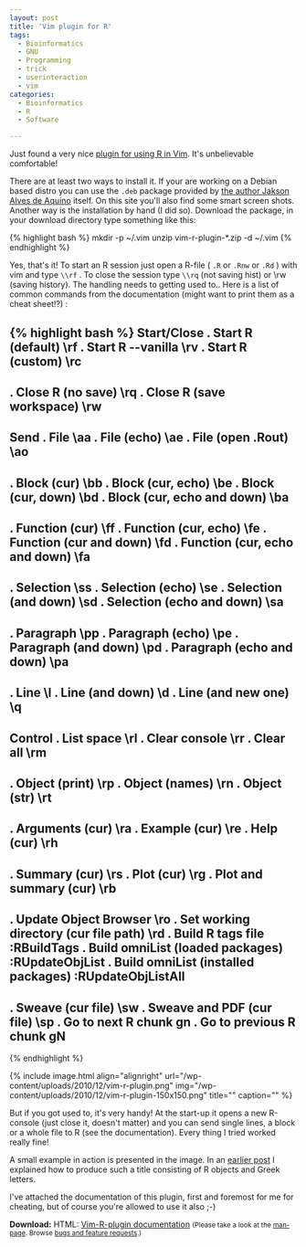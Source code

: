 ```yaml
---
layout: post
title: 'Vim plugin for R'
tags:
  - Bioinformatics
  - GNU
  - Programming
  - trick
  - userinteraction
  - vim
categories:
  - Bioinformatics
  - R
  - Software

---
```


Just found a very nice <a href="http://www.vim.org/scripts/script.php?script_id=2628">plugin for using R in Vim</a>. It's unbelievable comfortable!


There are at least two ways to install it. If your are working on a Debian based distro you can use the  `.deb`  package provided by <a href="http://sites.google.com/site/jalvesaq/vimrplugin">the author Jakson Alves de Aquino</a> itself. On this site you'll also find some smart screen shots.
Another way is the installation by hand (I did so). Download the package, in your download directory type something like this:



{% highlight bash %}
mkdir -p ~/.vim 
unzip vim-r-plugin-*.zip -d ~/.vim
{% endhighlight %}



Yes, that's it!
To start an R session just open a R-file ( `.R`  or  `.Rnw`  or  `.Rd` ) with vim and type  `\\rf` . To close the session type  `\\rq`  (not saving hist) or \\rw (saving history).
The handling needs to getting used to.. Here is a list of common commands from the documentation (might want to print them as a cheat sheet!?) :



{% highlight bash %}
Start/Close
  . Start R (default)                                    \\rf
  . Start R --vanilla                                    \\rv
  . Start R (custom)                                     \\rc
  ----------------------------------------------------------
  . Close R (no save)                                    \\rq
  . Close R (save workspace)                             \\rw
-------------------------------------------------------------

Send
  . File                                               \\aa
  . File (echo)                                        \\ae
  . File (open .Rout)                                  \\ao
  --------------------------------------------------------
  . Block (cur)                                        \\bb
  . Block (cur, echo)                                  \\be
  . Block (cur, down)                                  \\bd
  . Block (cur, echo and down)                         \\ba
  --------------------------------------------------------
  . Function (cur)                                     \\ff
  . Function (cur, echo)                               \\fe
  . Function (cur and down)                            \\fd
  . Function (cur, echo and down)                      \\fa
  --------------------------------------------------------
  . Selection                                          \\ss
  . Selection (echo)                                   \\se
  . Selection (and down)                               \\sd
  . Selection (echo and down)                          \\sa
  --------------------------------------------------------
  . Paragraph                                          \\pp
  . Paragraph (echo)                                   \\pe
  . Paragraph (and down)                               \\pd
  . Paragraph (echo and down)                          \\pa
  --------------------------------------------------------
  . Line                                                \\l
  . Line (and down)                                     \\d
  . Line (and new one)                                  \\q
-----------------------------------------------------------

Control
  . List space                                         \\rl
  . Clear console                                      \\rr
  . Clear all                                          \\rm
  --------------------------------------------------------
  . Object (print)                                     \\rp
  . Object (names)                                     \\rn
  . Object (str)                                       \\rt
  --------------------------------------------------------
  . Arguments (cur)                                    \\ra
  . Example (cur)                                      \\re
  . Help (cur)                                         \\rh
  --------------------------------------------------------
  . Summary (cur)                                      \\rs
  . Plot (cur)                                         \\rg
  . Plot and summary (cur)                             \\rb
  --------------------------------------------------------
  . Update Object Browser                              \\ro
  . Set working directory (cur file path)              \\rd
  . Build R tags file                   :RBuildTags
  . Build omniList (loaded packages)    :RUpdateObjList
  . Build omniList (installed packages) :RUpdateObjListAll
  --------------------------------------------------------
  . Sweave (cur file)                                  \\sw
  . Sweave and PDF (cur file)                          \\sp
  . Go to next R chunk                                  gn
  . Go to previous R chunk                              gN
  --------------------------------------------------------
{% endhighlight %}



{% include image.html align="alignright" url="/wp-content/uploads/2010/12/vim-r-plugin.png" img="/wp-content/uploads/2010/12/vim-r-plugin-150x150.png" title="" caption="" %}

But if you got used to, it's very handy! At the start-up it opens a new R-console (just close it, doesn't matter) and you can send single lines, a block or a whole file to R (see the documentation). Every thing I tried worked really fine!

A small example in action is presented in the image. In an <a href="/2010/12/value-of-an-r-object-in-an-expression/">earlier post</a> I explained how to produce such a title consisting of R objects and Greek letters.

I've attached the documentation of this plugin, first and foremost for me for cheating, but of course you're allowed to use it also ;-)

<div class="download"><strong>Download:</strong>
HTML: <a href='/wp-content/uploads/2010/12/vim-r-plugin-101217.html'>Vim-R-plugin documentation</a>
<small>(Please take a look at the <a href="/man-page/">man-page</a>. Browse <a href="https://bt.binfalse.de/">bugs and feature requests</a>.)</small>
</div>
